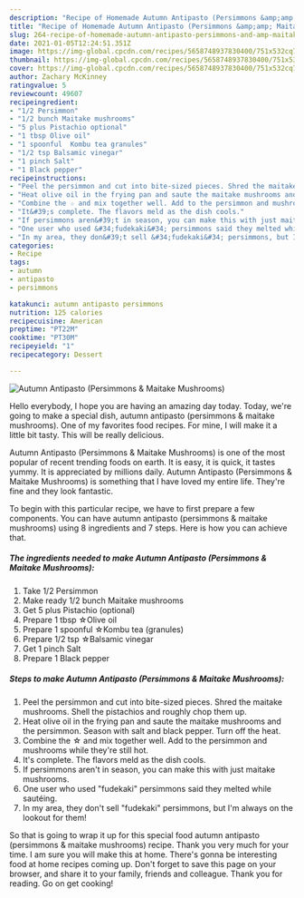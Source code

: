 ```yaml
---
description: "Recipe of Homemade Autumn Antipasto (Persimmons &amp;amp; Maitake Mushrooms)"
title: "Recipe of Homemade Autumn Antipasto (Persimmons &amp;amp; Maitake Mushrooms)"
slug: 264-recipe-of-homemade-autumn-antipasto-persimmons-and-amp-maitake-mushrooms
date: 2021-01-05T12:24:51.351Z
image: https://img-global.cpcdn.com/recipes/5658748937830400/751x532cq70/autumn-antipasto-persimmons-maitake-mushrooms-recipe-main-photo.jpg
thumbnail: https://img-global.cpcdn.com/recipes/5658748937830400/751x532cq70/autumn-antipasto-persimmons-maitake-mushrooms-recipe-main-photo.jpg
cover: https://img-global.cpcdn.com/recipes/5658748937830400/751x532cq70/autumn-antipasto-persimmons-maitake-mushrooms-recipe-main-photo.jpg
author: Zachary McKinney
ratingvalue: 5
reviewcount: 49607
recipeingredient:
- "1/2 Persimmon"
- "1/2 bunch Maitake mushrooms"
- "5 plus Pistachio optional"
- "1 tbsp Olive oil"
- "1 spoonful  Kombu tea granules"
- "1/2 tsp Balsamic vinegar"
- "1 pinch Salt"
- "1 Black pepper"
recipeinstructions:
- "Peel the persimmon and cut into bite-sized pieces. Shred the maitake mushrooms. Shell the pistachios and roughly chop them up."
- "Heat olive oil in the frying pan and saute the maitake mushrooms and the persimmon. Season with salt and black pepper. Turn off the heat."
- "Combine the ☆ and mix together well. Add to the persimmon and mushrooms while they&#39;re still hot."
- "It&#39;s complete. The flavors meld as the dish cools."
- "If persimmons aren&#39;t in season, you can make this with just maitake mushrooms."
- "One user who used &#34;fudekaki&#34; persimmons said they melted while sautéing."
- "In my area, they don&#39;t sell &#34;fudekaki&#34; persimmons, but I&#39;m always on the lookout for them!"
categories:
- Recipe
tags:
- autumn
- antipasto
- persimmons

katakunci: autumn antipasto persimmons 
nutrition: 125 calories
recipecuisine: American
preptime: "PT22M"
cooktime: "PT30M"
recipeyield: "1"
recipecategory: Dessert

---
```



![Autumn Antipasto (Persimmons &amp; Maitake Mushrooms)](https://img-global.cpcdn.com/recipes/5658748937830400/751x532cq70/autumn-antipasto-persimmons-maitake-mushrooms-recipe-main-photo.jpg)

Hello everybody, I hope you are having an amazing day today. Today, we're going to make a special dish, autumn antipasto (persimmons &amp; maitake mushrooms). One of my favorites food recipes. For mine, I will make it a little bit tasty. This will be really delicious.

Autumn Antipasto (Persimmons &amp; Maitake Mushrooms) is one of the most popular of recent trending foods on earth. It is easy, it is quick, it tastes yummy. It is appreciated by millions daily. Autumn Antipasto (Persimmons &amp; Maitake Mushrooms) is something that I have loved my entire life. They're fine and they look fantastic.




To begin with this particular recipe, we have to first prepare a few components. You can have autumn antipasto (persimmons &amp; maitake mushrooms) using 8 ingredients and 7 steps. Here is how you can achieve that.

<!--inarticleads1-->

##### The ingredients needed to make Autumn Antipasto (Persimmons &amp; Maitake Mushrooms):

1. Take 1/2 Persimmon
1. Make ready 1/2 bunch Maitake mushrooms
1. Get 5 plus Pistachio (optional)
1. Prepare 1 tbsp ☆Olive oil
1. Prepare 1 spoonful  ☆Kombu tea (granules)
1. Prepare 1/2 tsp ☆Balsamic vinegar
1. Get 1 pinch Salt
1. Prepare 1 Black pepper




<!--inarticleads2-->

##### Steps to make Autumn Antipasto (Persimmons &amp; Maitake Mushrooms):

1. Peel the persimmon and cut into bite-sized pieces. Shred the maitake mushrooms. Shell the pistachios and roughly chop them up.
1. Heat olive oil in the frying pan and saute the maitake mushrooms and the persimmon. Season with salt and black pepper. Turn off the heat.
1. Combine the ☆ and mix together well. Add to the persimmon and mushrooms while they&#39;re still hot.
1. It&#39;s complete. The flavors meld as the dish cools.
1. If persimmons aren&#39;t in season, you can make this with just maitake mushrooms.
1. One user who used &#34;fudekaki&#34; persimmons said they melted while sautéing.
1. In my area, they don&#39;t sell &#34;fudekaki&#34; persimmons, but I&#39;m always on the lookout for them!




So that is going to wrap it up for this special food autumn antipasto (persimmons &amp; maitake mushrooms) recipe. Thank you very much for your time. I am sure you will make this at home. There's gonna be interesting food at home recipes coming up. Don't forget to save this page on your browser, and share it to your family, friends and colleague. Thank you for reading. Go on get cooking!
